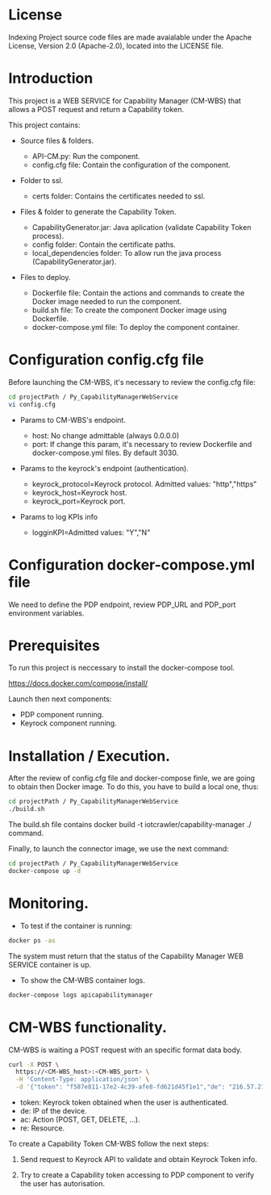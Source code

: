 # License

Indexing Project source code files are made avaialable under the Apache License, Version 2.0 (Apache-2.0), located into the LICENSE file.

# Introduction

This project is a WEB SERVICE for Capability Manager  (CM-WBS) that allows a POST request and return a Capability token.

This project contains:

- Source files & folders.

    - API-CM.py: Run the component.
    - config.cfg file: Contain the configuration of the component.

- Folder to ssl.

    - certs folder: Contains the certificates needed to ssl.

- Files & folder to generate the Capability Token.
    - CapabilityGenerator.jar: Java aplication (validate Capability Token process). 
    - config folder: Contain the certificate paths.
    - local_dependencies folder: To allow run the java process (CapabilityGenerator.jar).

- Files to deploy.

    - Dockerfile file: Contain the actions and commands to create the Docker image needed to run the component.
    - build.sh file: To create the component Docker image using Dockerfile.
    - docker-compose.yml file: To deploy the component container.

# Configuration config.cfg file

Before launching the CM-WBS, it's necessary to review the config.cfg file:

```sh
cd projectPath / Py_CapabilityManagerWebService
vi config.cfg
```

- Params to CM-WBS's endpoint.

    - host: No change admittable (always 0.0.0.0)
    - port: If change this param, it's necessary to review Dockerfile and docker-compose.yml files. By default 3030.

- Params to the keyrock's endpoint (authentication).

    - keyrock_protocol=Keyrock protocol. Admitted values: "http","https"
    - keyrock_host=Keyrock host.
    - keyrock_port=Keyrock port.

- Params to log KPIs info

    - logginKPI=Admitted values: "Y","N"

# Configuration docker-compose.yml file

We need to define the PDP endpoint, review PDP_URL and PDP_port environment variables.

# Prerequisites

To run this project is neccessary to install the docker-compose tool.

https://docs.docker.com/compose/install/

Launch then next components:

- PDP component running. 
- Keyrock component running. 

# Installation / Execution.

After the review of config.cfg file and docker-compose finle, we are going to obtain then Docker image. To do this, you have to build a local one, thus:

```sh
cd projectPath / Py_CapabilityManagerWebService
./build.sh
```

The build.sh file contains docker build -t iotcrawler/capability-manager ./ command.

Finally, to launch the connector image, we use the next command:

```sh
cd projectPath / Py_CapabilityManagerWebService
docker-compose up -d
```

# Monitoring.

- To test if the container is running:

```sh
docker ps -as
```

The system must return that the status of the Capability Manager WEB SERVICE container is up.

- To show the CM-WBS container logs.

```sh
docker-compose logs apicapabilitymanager
```

# CM-WBS functionality.

CM-WBS is waiting a POST request with an specific format data body.

```sh
curl -X POST \
  https://<CM-WBS_host>:<CM-WBS_port> \
  -H 'Content-Type: application/json' \
  -d '{"token": "f587e811-17e2-4c39-afe8-fd621d45f1e1","de": "216.57.210.163","ac": "GET","re": "/ngsi-ld/v1/entities/?type=http://example.org/room/Room"}'
```

- token: Keyrock token obtained when the user is authenticated.
- de: IP of the device.
- ac: Action (POST, GET, DELETE, ...).
- re: Resource.

To create a Capability Token CM-WBS follow the next steps:

1. Send request to Keyrock API to validate and obtain Keyrock Token info.

2. Try to create a Capability token accessing to PDP component to verify the user has autorisation.










